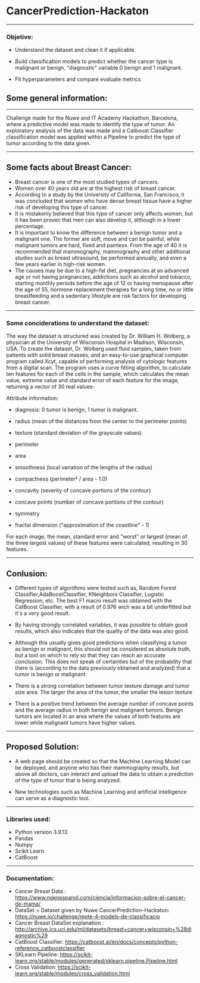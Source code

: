 # CancerPrediction-Hackaton
___

### Objetive:

- Understand the dataset and clean it if applicable.

- Build classification models to predict whether the cancer type is malignant or benign, "diagnostic" variable 0 benign and 1 malignant.

- Fit hyperparameters and compare evaluate metrics


## Some general information:
___
Challenge made for the Nuwe and IT Academy Hackathon, Barcelona, where a predictive model was made to identify the type of tumor.
An exploratory analysis of the data was made and a Catboost Classifier classification model was applied within a Pipeline to predict the type of tumor according to the data given.
___

## Some facts about Breast Cancer:
- Breast cancer is one of the most studied types of cancers.
- Women over 40 years old are at the highest risk of breast cancer.
- According to a study by the University of California, San Francisco, it was concluded that women who have dense breast tissue have a higher risk of developing this type of cancer.
- It is mistakenly believed that this type of cancer only affects women, but it has been proven that men can also develop it, although in a lower percentage.
- It is important to know the difference between a benign tumor and a malignant one. The former are soft, move and can be painful, while malignant tumors are hard, fixed and painless. From the age of 40 it is recommended that mammography, mammography and other additional studies such as breast ultrasound, be performed annually, and even a few years earlier in high-risk women.
- The causes may be due to a high-fat diet, pregnancies at an advanced age or not having pregnancies, addictions such as alcohol and tobacco, starting monthly periods before the age of 12 or having menopause after the age of 55, hormone replacement therapies for a long time, no or little breastfeeding and a sedentary lifestyle are risk factors for developing breast cancer.
___

### Some conciderations to understand the dataset:

The way the dataset is structured was created by Dr. William H. Wolberg, a physician at the University of Wisconsin Hospital in Madison, Wisconsin, USA. To create the dataset, Dr. Wolberg used fluid samples, taken from patients with solid breast masses, and an easy-to-use graphical computer program called Xcyt, capable of performing analysis of cytologic features from a digital scan. The program uses a curve fitting algorithm, to calculate ten features for each of the cells in the sample, which calculates the mean value, extreme value and standard error of each feature for the image, returning a vector of 30 real values-

Attribute information:

- diagnosis: 0 tumor is benign, 1 tumor is malignant.

- radius (mean of the distances from the center to the perimeter points)
- texture (standard deviation of the grayscale values)
- perimeter
- area
- smoothness (local variation of the lengths of the radius)
- compactness (perimeter² / area - 1.0)
- concavity (severity of concave portions of the contour)
- concave points (number of concave portions of the contour)
- symmetry
- fractal dimension ("approximation of the coastline" - 1)

For each image, the mean, standard error and "worst" or largest (mean of the three largest values) of these features were calculated, resulting in 30 features.
___

## Conlusion: 

- Different types of algorithms were tested such as, Random Forest Classifier,AdaBoostClassifier, KNeighbors Classifier, Logistic Regression, etc. The best F1 macro result was obtained with the CatBoost Classifier, with a result of 0.976 wich was a bit underfitted but it´s a very good result.

- By having strongly correlated variables, it was possible to obtain good results, which also indicates that the quality of the data was also good.

- Although this usually gives good predictions when classifying a tumor as benign or malignant, this should not be considered as absolute truth, but a tool on which to rely so that they can reach an accurate conclusion. This does not speak of certainties but of the probability that there is (according to the data previously obtained and analyzed) that a tumor is benign or malignant.

- There is a strong correlation between tumor texture damage and tumor size area. The larger the area of the tumor, the smaller the lesion texture

- There is a positive trend between the average number of concave points and the average radius in both benign and malignant tumors. Benign tumors are located in an area where the values of both features are lower while malignant tumors have higher values.
___

## Proposed Solution:
- A web page should be created so that the Machine Learning Model can be deployed, and anyone who has their mammography results, but above all doctors, can interact and upload the data to obtain a prediction of the type of tumor that is being analyzed.

- New technologies such as Machine Learning and artificial intelligence can serve as a diagnostic tool.
___

### Libraries used:

- Python version 3.9.13
- Pandas
- Numpy
- Scikit Learn
- CatBoost
___

### Documentation:

- Cancer Breast Data : https://www.ngenespanol.com/ciencia/informacion-sobre-el-cancer-de-mama/
- DataSet = Dataset given by Nuwe CancerPrediction-Hackaton: https://nuwe.io/challenge/repte-4-models-de-classificacio
- Cancer Breast DataSet explanation : http://archive.ics.uci.edu/ml/datasets/breast+cancer+wisconsin+%28diagnostic%29
- CatBoost Classifier: https://catboost.ai/en/docs/concepts/python-reference_catboostclassifier
- SKLearn Pipeline: https://scikit-learn.org/stable/modules/generated/sklearn.pipeline.Pipeline.html
- Cross Validation: https://scikit-learn.org/stable/modules/cross_validation.html
